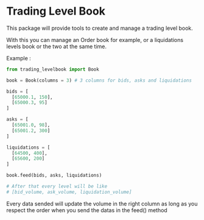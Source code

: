 # Trading Level Book
This package will provide tools to create and manage a trading level book.

With this you can manage an Order book for example, or a liquidations levels book or the two at the same time.

Example :
```Python
from trading_levelbook import Book

book = Book(columns = 3) # 3 columns for bids, asks and liquidations

bids = [
  [65000.1, 150],
  [65000.3, 95]
]

asks = [
  [65001.0, 98],
  [65001.2, 300]
]

liquidations = [
  [64500, 400],
  [65600, 200]
]

book.feed(bids, asks, liquidations)

# After that every level will be like
# [bid_volume, ask_volume, liquidation_volume]
```

Every data sended will update the volume in the right column as long as you respect the order when you send the datas in the feed() method
